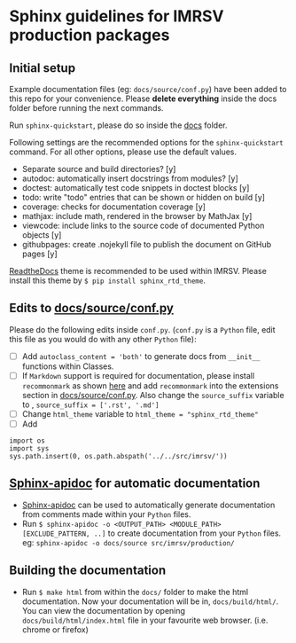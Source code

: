 # Sphinx guidelines for IMRSV production packages

## Initial setup

Example documentation files (eg: `docs/source/conf.py`) have been added to this repo for your convenience. Please **delete everything** inside the docs folder before running the next commands.

Run `sphinx-quickstart`, please do so inside the [docs](../docs) folder.

Following settings are the recommended options for the `sphinx-quickstart` command. For all other options, please use the default values.
- Separate source and build directories? [y]
- autodoc: automatically insert docstrings from modules? [y]
- doctest: automatically test code snippets in doctest blocks [y]
- todo: write "todo" entries that can be shown or hidden on build [y]
- coverage: checks for documentation coverage [y]
- mathjax: include math, rendered in the browser by MathJax [y]
- viewcode: include links to the source code of documented Python objects [y]
- githubpages: create .nojekyll file to publish the document on GitHub pages [y]

[ReadtheDocs](https://sphinx-rtd-theme.readthedocs.io/en/latest/) theme is recommended to be used within IMRSV. Please install this theme by `$ pip install sphinx_rtd_theme`.

## Edits to [docs/source/conf.py](../docs/source/conf.py)

Please do the following edits inside `conf.py`. (`conf.py` is a `Python` file, edit this file as you would do with any other `Python` file):

- [ ] Add `autoclass_content = 'both'` to generate docs from `__init__` functions within Classes.
- [ ] If `Markdown` support is required for documentation, please install `recommonmark` as shown [here](https://www.sphinx-doc.org/en/master/usage/markdown.html) and add `recommonmark` into the extensions section in [docs/source/conf.py](../docs/source/conf.py). Also change the `source_suffix` variable to , `source_suffix = ['.rst', '.md']`
- [ ] Change `html_theme` variable to `html_theme = "sphinx_rtd_theme"`
- [ ] Add
```
import os
import sys
sys.path.insert(0, os.path.abspath('../../src/imrsv/'))
```

## [Sphinx-apidoc](https://www.sphinx-doc.org/en/master/man/sphinx-apidoc.html) for automatic documentation

- [Sphinx-apidoc](https://www.sphinx-doc.org/en/master/man/sphinx-apidoc.html) can be used to automatically generate documentation from comments made within your `Python` files.
- Run `$ sphinx-apidoc -o <OUTPUT_PATH> <MODULE_PATH> [EXCLUDE_PATTERN, ..]` to create documentation from your `Python` files. eg: `sphinx-apidoc -o docs/source src/imrsv/production/`

## Building the documentation

- Run `$ make html` from within the `docs/` folder to make the html documentation. Now your documentation will be in, `docs/build/html/`. You can view the documentation by opening `docs/build/html/index.html` file in your favourite web browser. (i.e. chrome or firefox)
